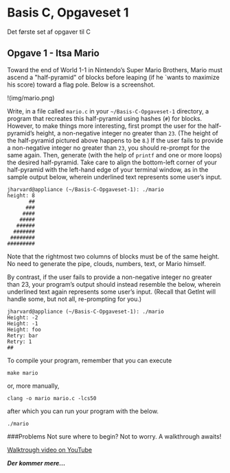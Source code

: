 # Basis C, Opgaveset 1
Det første set af opgaver til C

## Opgave 1 - Itsa Mario

Toward the end of World 1-1 in Nintendo’s Super Mario Brothers, Mario must ascend a "half-pyramid" of blocks before leaping (if he `wants to maximize his score) toward a flag pole. Below is a screenshot.

!(img/mario.png)

Write, in a file called `mario.c` in your `~/Basis-C-Opgaveset-1` directory, a program that recreates this half-pyramid using hashes (`#`) for blocks. However, to make things more interesting, first prompt the user for the half-pyramid’s height, a non-negative integer no greater than `23`. (The height of the half-pyramid pictured above happens to be `8`.) If the user fails to provide a non-negative integer no greater than `23`, you should re-prompt for the same again. Then, generate (with the help of `printf` and one or more loops) the desired half-pyramid. Take care to align the bottom-left corner of your half-pyramid with the left-hand edge of your terminal window, as in the sample output below, wherein underlined text represents some user’s input.

```
jharvard@appliance (~/Basis-C-Opgaveset-1): ./mario
height: 8
       ##
      ###
     ####
    #####
   ######
  #######
 ########
#########
```

Note that the rightmost two columns of blocks must be of the same height. No need to generate the pipe, clouds, numbers, text, or Mario himself.

By contrast, if the user fails to provide a non-negative integer no greater than 23, your program’s output should instead resemble the below, wherein underlined text again represents some user’s input. (Recall that GetInt will handle some, but not all, re-prompting for you.)

```
jharvard@appliance (~/Basis-C-Opgaveset-1): ./mario
Height: -2
Height: -1
Height: foo
Retry: bar
Retry: 1
##
```

To compile your program, remember that you can execute

```
make mario
```

or, more manually,

```
clang -o mario mario.c -lcs50
```

after which you can run your program with the below.

```
./mario
```
###Problems
Not sure where to begin? Not to worry. A walkthrough awaits!

[Walktrough video on YouTube](https://youtu.be/z32BxNe2Sfc)



_**Der kommer mere...**_
